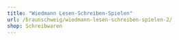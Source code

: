 ```yaml
---
title: "Wiedmann Lesen-Schreiben-Spielen"
url: /braunschweig/wiedmann-lesen-schreiben-spielen-2/
shop: Schreibwaren
---
```

